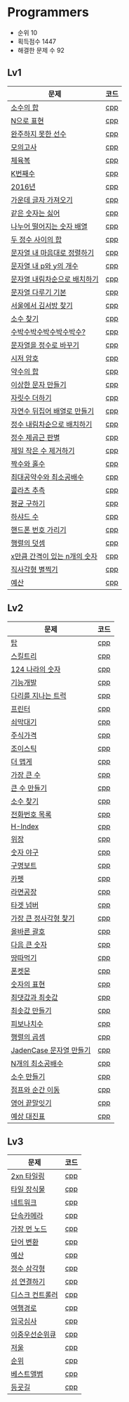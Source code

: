 # Programmers
* 순위 10 
* 획득점수 1447 
* 해결한 문제 수 92   

## Lv1
| 문제 | 코드 |
| ------------- |:-------------:|
| [소수의 합](https://programmers.co.kr/learn/courses/30/lessons/14406) | [cpp](Programmers/Lv1/Lv1_2016년.cpp)| 
| [N으로 표현](https://programmers.co.kr/learn/courses/30/lessons/42895) | [cpp](Programmers/Lv1/Lv1_N으로표현.cpp)| 
| [완주하지 못한 선수](https://programmers.co.kr/learn/courses/30/lessons/42576) | [cpp](Programmers/Lv1/Lv1_완주하지못한선수.cpp)| 
| [모의고사](https://programmers.co.kr/learn/courses/30/lessons/42840) | [cpp](Programmers/Lv1/Lv1_모의고사.cpp)| 
| [체육복](https://programmers.co.kr/learn/courses/30/lessons/42862) | [cpp](Programmers/Lv1/Lv1_체육복.cpp)| 
| [K번째수](https://programmers.co.kr/learn/courses/30/lessons/42748) | [cpp](Programmers/Lv1/Lv1_K번째수.cpp)| 
| [2016년](https://programmers.co.kr/learn/courses/30/lessons/12901) | [cpp](Programmers/Lv1/Lv1_2016년.cpp)| 
| [가운데 글자 가져오기](https://programmers.co.kr/learn/courses/30/lessons/12903) | [cpp](Programmers/Lv1/Lv1_가운데글자가져오기.cpp)| 
| [같은 숫자는 싫어](https://programmers.co.kr/learn/courses/30/lessons/12906) | [cpp](Programmers/Lv1/Lv1_같은숫자는싫어.cpp)| 
| [나누어 떨어지는 숫자 배열](https://programmers.co.kr/learn/courses/30/lessons/12910) | [cpp](Programmers/Lv1/Lv1_나누어떨어지는숫자배열.cpp)| 
| [두 정수 사이의 합](https://programmers.co.kr/learn/courses/30/lessons/12912) | [cpp](Programmers/Lv1/Lv1_두정수사이의합.cpp)| 
| [문자열 내 마음대로 정렬하기](https://programmers.co.kr/learn/courses/30/lessons/12915) | [cpp](Programmers/Lv1/Lv1_문자열내마음대로정렬하기.cpp)| 
| [문자열 내 p와 y의 개수](https://programmers.co.kr/learn/courses/30/lessons/12916) | [cpp](Programmers/Lv1/Lv1_문자열내p와y의개수.cpp)| 
| [문자열 내림차순으로 배치하기](https://programmers.co.kr/learn/courses/30/lessons/12917) | [cpp](Programmers/Lv1/Lv1_문자열내림차순으로배치하기.cpp)| 
| [문자열 다루기 기본](https://programmers.co.kr/learn/courses/30/lessons/12918) | [cpp](Programmers/Lv1/Lv1_문자열다루기기본.cpp)| 
| [서울에서 김서방 찾기](https://programmers.co.kr/learn/courses/30/lessons/12919) | [cpp](Programmers/Lv1/Lv1_서울에서김서방찾기.cpp)| 
| [소수 찾기](https://programmers.co.kr/learn/courses/30/lessons/12921) | [cpp](Programmers/Lv1/Lv1_소수찾기.cpp)| 
| [수박수박수박수박수박수?](https://programmers.co.kr/learn/courses/30/lessons/12922) | [cpp](Programmers/Lv1/Lv1_수박수박수박수박수박수.cpp)| 
| [문자열을 정수로 바꾸기](https://programmers.co.kr/learn/courses/30/lessons/12925) | [cpp](Programmers/Lv1/Lv1_문자열을정수로바꾸기.cpp)| 
| [시저 암호](https://programmers.co.kr/learn/courses/30/lessons/12926) | [cpp](Programmers/Lv1/Lv1_시저암호.cpp)| 
| [약수의 합](https://programmers.co.kr/learn/courses/30/lessons/12928) | [cpp](Programmers/Lv1/Lv1_약수의합.cpp)| 
| [이상한 문자 만들기](https://programmers.co.kr/learn/courses/30/lessons/12930) | [cpp](Programmers/Lv1/Lv1_이상한문자만들기.cpp)| 
| [자릿수 더하기](https://programmers.co.kr/learn/courses/30/lessons/12931) | [cpp](Programmers/Lv1/Lv1_자릿수더하기.cpp)| 
| [자연수 뒤집어 배열로 만들기](https://programmers.co.kr/learn/courses/30/lessons/12932) | [cpp](Programmers/Lv1/Lv1_자연수뒤집어배열로만들기.cpp)| 
| [정수 내림차순으로 배치하기](https://programmers.co.kr/learn/courses/30/lessons/12933) | [cpp](Programmers/Lv1/Lv1_정수내림차순으로배치하기.cpp)| 
| [정수 제곱근 판별](https://programmers.co.kr/learn/courses/30/lessons/12934) | [cpp](Programmers/Lv1/Lv1_정수제곱근판별.cpp)| 
| [제일 작은 수 제거하기](https://programmers.co.kr/learn/courses/30/lessons/12935) | [cpp](Programmers/Lv1/Lv1_제일작은수제거하기.cpp)| 
| [짝수와 홀수](https://programmers.co.kr/learn/courses/30/lessons/12937) | [cpp](Programmers/Lv1/Lv1_짝수와홀수.cpp)| 
| [최대공약수와 최소공배수](https://programmers.co.kr/learn/courses/30/lessons/12940) | [cpp](Programmers/Lv1/Lv1_최대공약수와최소공배수.cpp)| 
| [콜라츠 추측](https://programmers.co.kr/learn/courses/30/lessons/12943) | [cpp](Programmers/Lv1/Lv1_콜라츠추측.cpp)| 
| [평균 구하기](https://programmers.co.kr/learn/courses/30/lessons/12944) | [cpp](Programmers/Lv1/Lv1_평균구하기.cpp)| 
| [하샤드 수](https://programmers.co.kr/learn/courses/30/lessons/12947) | [cpp](Programmers/Lv1/Lv1_하샤드수.cpp)| 
| [핸드폰 번호 가리기](https://programmers.co.kr/learn/courses/30/lessons/12948) | [cpp](Programmers/Lv1/Lv1_핸드폰번호가리기.cpp)| 
| [행렬의 덧셈](https://programmers.co.kr/learn/courses/30/lessons/12950) | [cpp](Programmers/Lv1/Lv1_행렬의덧셈.cpp)| 
| [x만큼 간격이 있는 n개의 숫자](https://programmers.co.kr/learn/courses/30/lessons/12954) | [cpp](Programmers/Lv1/Lv1_x만큼간격이있는n개의숫자.cpp)| 
| [직사각형 별찍기](https://programmers.co.kr/learn/courses/30/lessons/12969) | [cpp](Programmers/Lv1/Lv1_직사각형별찍기.cpp)| 
| [예산](https://programmers.co.kr/learn/courses/30/lessons/12982) | [cpp](Programmers/Lv1/Lv1_예산.cpp)| 

## Lv2
| 문제 | 코드 |
| ------------- |:-------------:|
| [탑](https://programmers.co.kr/learn/courses/30/lessons/42588) | [cpp](Programmers/Lv2/Lv2_탑.cpp)|
| [스킬트리](https://programmers.co.kr/learn/courses/30/lessons/49993) | [cpp](Programmers/Lv2/Lv2_스킬트리.cpp)|
| [124 나라의 숫자](https://programmers.co.kr/learn/courses/30/lessons/12899) | [cpp](Programmers/Lv2/Lv2_124나라의숫자.cpp)|
| [기능개발](https://programmers.co.kr/learn/courses/30/lessons/42586) | [cpp](Programmers/Lv2/Lv2_기능개발.cpp)|
| [다리를 지나는 트럭](https://programmers.co.kr/learn/courses/30/lessons/42583) | [cpp](Programmers/Lv2/Lv2_다리를지나는트럭.cpp)|
| [프린터](https://programmers.co.kr/learn/courses/30/lessons/42587) | [cpp](Programmers/Lv2/Lv2_프린터.cpp)|
| [쇠막대기](https://programmers.co.kr/learn/courses/30/lessons/42585) | [cpp](Programmers/Lv2/Lv2_쇠막대기.cpp)|
| [주식가격](https://programmers.co.kr/learn/courses/30/lessons/42584) | [cpp](Programmers/Lv2/Lv2_주식가격.cpp)|
| [조이스틱](https://programmers.co.kr/learn/courses/30/lessons/42860) | [cpp](Programmers/Lv2/Lv2_조이스틱.cpp)|
| [더 맵게](https://programmers.co.kr/learn/courses/30/lessons/42626) | [cpp](Programmers/Lv2/Lv2_더맵게.cpp)|
| [가장 큰 수](https://programmers.co.kr/learn/courses/30/lessons/42746) | [cpp](Programmers/Lv2/Lv2_가장큰수.cpp)|
| [큰 수 만들기](https://programmers.co.kr/learn/courses/30/lessons/42883) | [cpp](Programmers/Lv2/Lv2_큰수만들기.cpp)|
| [소수 찾기](https://programmers.co.kr/learn/courses/30/lessons/42839) | [cpp](Programmers/Lv2/Lv2_소수찾기.cpp)|
| [전화번호 목록](https://programmers.co.kr/learn/courses/30/lessons/42577) | [cpp](Programmers/Lv2/Lv2_전화번호목록.cpp)|
| [H-Index](https://programmers.co.kr/learn/courses/30/lessons/42747) | [cpp](Programmers/Lv2/Lv2_H-Index.cpp)|
| [위장](https://programmers.co.kr/learn/courses/30/lessons/42578) | [cpp](Programmers/Lv2/Lv2_위장.cpp)|
| [숫자 야구](https://programmers.co.kr/learn/courses/30/lessons/42841) | [cpp](Programmers/Lv2/Lv2_숫자야구.cpp)|
| [구명보트](https://programmers.co.kr/learn/courses/30/lessons/42885) | [cpp](Programmers/Lv2/Lv2_구명보트.cpp)|
| [카펫](https://programmers.co.kr/learn/courses/30/lessons/42842) | [cpp](Programmers/Lv2/Lv2_카펫.cpp)|
| [라면공장](https://programmers.co.kr/learn/courses/30/lessons/42629) | [cpp](Programmers/Lv2/Lv2_라면공장.cpp)|
| [타겟 넘버](https://programmers.co.kr/learn/courses/30/lessons/43165) | [cpp](Programmers/Lv2/Lv2_타겟넘버.cpp)|
| [가장 큰 정사각형 찾기](https://programmers.co.kr/learn/courses/30/lessons/12905) | [cpp](Programmers/Lv2/Lv2_가장큰정사각형찾기.cpp)|
| [올바른 괄호](https://programmers.co.kr/learn/courses/30/lessons/12909) | [cpp](Programmers/Lv2/Lv2_올바른괄호.cpp)|
| [다음 큰 숫자](https://programmers.co.kr/learn/courses/30/lessons/12911) | [cpp](Programmers/Lv2/Lv2_다음큰숫자.cpp)|
| [땅따먹기](https://programmers.co.kr/learn/courses/30/lessons/12913) | [cpp](Programmers/Lv2/Lv2_땅따먹기.cpp)|
| [폰켓몬](https://programmers.co.kr/learn/courses/30/lessons/1845) | [cpp](Programmers/Lv2/Lv2_폰켓몬.cpp)|
| [숫자의 표현](https://programmers.co.kr/learn/courses/30/lessons/12924) | [cpp](Programmers/Lv2/Lv2_숫자의표현.cpp)|
| [최댓값과 최솟값](https://programmers.co.kr/learn/courses/30/lessons/12939) | [cpp](Programmers/Lv2/Lv2_최댓값과최솟값.cpp)|
| [최솟값 만들기](https://programmers.co.kr/learn/courses/30/lessons/12941) | [cpp](Programmers/Lv2/Lv2_최솟값만들기.cpp)|
| [피보나치수](https://programmers.co.kr/learn/courses/30/lessons/12945) | [cpp](Programmers/Lv2/Lv2_피보나치수.cpp)|
| [행렬의 곱셈](https://programmers.co.kr/learn/courses/30/lessons/12949) | [cpp](Programmers/Lv2/Lv2_행렬의곱셈.cpp)|
| [JadenCase 문자열 만들기](https://programmers.co.kr/learn/courses/30/lessons/12951) | [cpp](Programmers/Lv2/Lv2_JadenCase문자열만들기.cpp)|
| [N개의 최소공배수](https://programmers.co.kr/learn/courses/30/lessons/12953) | [cpp](Programmers/Lv2/Lv2_N개의최소공배수.cpp)|
| [소수 만들기](https://programmers.co.kr/learn/courses/30/lessons/12977) | [cpp](Programmers/Lv2/Lv2_소수만들기.cpp)|
| [점프와 순간 이동](https://programmers.co.kr/learn/courses/30/lessons/12980) | [cpp](Programmers/Lv2/Lv2_점프와순간이동.cpp)|
| [영어 끝말잇기](https://programmers.co.kr/learn/courses/30/lessons/12981) | [cpp](Programmers/Lv2/Lv2_영어끝말잇기.cpp)|
| [예상 대진표](https://programmers.co.kr/learn/courses/30/lessons/12985) | [cpp](Programmers/Lv2/Lv2_예상대진표.cpp)|

## Lv3
| 문제 | 코드 |
| ------------- |:-------------:|
| [2xn 타일링](https://programmers.co.kr/learn/courses/30/lessons/12900) | [cpp](Programmers/Lv3/Lv3_2xn타일링.cpp)|
| [타일 장식물](https://programmers.co.kr/learn/courses/30/lessons/43104) | [cpp](Programmers/Lv3/Lv3_타일장식물.cpp)|
| [네트워크](https://programmers.co.kr/learn/courses/30/lessons/43162) | [cpp](Programmers/Lv3/Lv3_네트워크.cpp)|
| [단속카메라](https://programmers.co.kr/learn/courses/30/lessons/42884) | [cpp](Programmers/Lv3/Lv3_단속카메라.cpp)|
| [가장 먼 노드](https://programmers.co.kr/learn/courses/30/lessons/42588) | [cpp](Programmers/Lv3/Lv3_가장먼노드.cpp)|
| [단어 변환](https://programmers.co.kr/learn/courses/30/lessons/49189) | [cpp](Programmers/Lv3/Lv3_단어변환.cpp)|
| [예산](https://programmers.co.kr/learn/courses/30/lessons/43237) | [cpp](Programmers/Lv3/Lv3_예산.cpp)|
| [정수 삼각형](https://programmers.co.kr/learn/courses/30/lessons/43105) | [cpp](Programmers/Lv3/Lv3_정수삼각형.cpp)|
| [섬 연결하기](https://programmers.co.kr/learn/courses/30/lessons/42861) | [cpp](Programmers/Lv3/Lv3_섬연결하기.cpp)|
| [디스크 컨트롤러](https://programmers.co.kr/learn/courses/30/lessons/42627) | [cpp](Programmers/Lv3/Lv3_디스크컨트롤러.cpp)|
| [여행경로](https://programmers.co.kr/learn/courses/30/lessons/43164) | [cpp](Programmers/Lv3/Lv3_여행경로.cpp)|
| [입국심사](https://programmers.co.kr/learn/courses/30/lessons/43238) | [cpp](Programmers/Lv3/Lv3_입국심사.cpp)|
| [이중우선순위큐](https://programmers.co.kr/learn/courses/30/lessons/42628) | [cpp](Programmers/Lv3/Lv3_이중우선순위큐.cpp)|
| [저울](https://programmers.co.kr/learn/courses/30/lessons/42886) | [cpp](Programmers/Lv3/Lv3_저울.cpp)|
| [순위](https://programmers.co.kr/learn/courses/30/lessons/49191) | [cpp](Programmers/Lv3/Lv3_순위.cpp)
| [베스트앨범](https://programmers.co.kr/learn/courses/30/lessons/42579) | [cpp](Programmers/Lv3/Lv3_베스트앨범.cpp)
| [등굣길](https://programmers.co.kr/learn/courses/30/lessons/42898) | [cpp](Programmers/Lv3/Lv3_등굣길.cpp)
